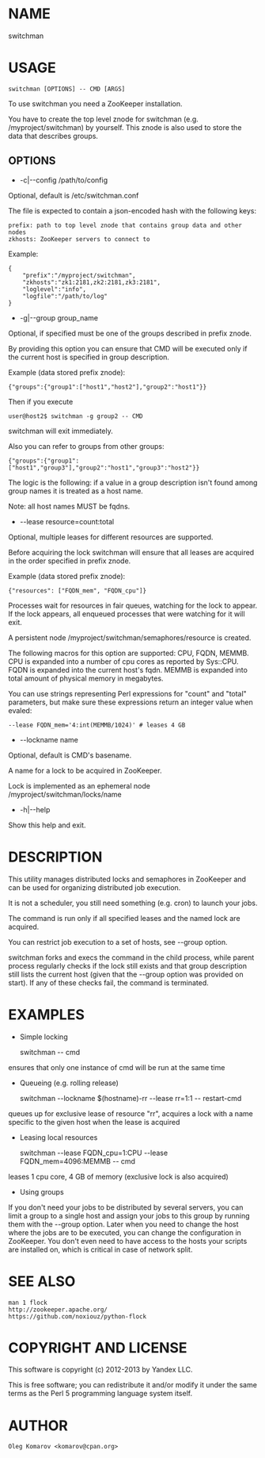 # NAME

switchman

# USAGE

    switchman [OPTIONS] -- CMD [ARGS]

To use switchman you need a ZooKeeper installation.

You have to create the top level znode for switchman (e.g. /myproject/switchman)
by yourself.
This znode is also used to store the data that describes groups.

## OPTIONS

- \-c|--config /path/to/config

Optional, default is /etc/switchman.conf

The file is expected to contain a json-encoded hash with the following keys:

    prefix: path to top level znode that contains group data and other nodes
    zkhosts: ZooKeeper servers to connect to

Example:

    {
        "prefix":"/myproject/switchman",
        "zkhosts":"zk1:2181,zk2:2181,zk3:2181",
        "loglevel":"info",
        "logfile":"/path/to/log"
    }

- \-g|--group group\_name

Optional, if specified must be one of the groups described in prefix znode.

By providing this option you can ensure that CMD will be executed only if
the current host is specified in group description.

Example (data stored prefix znode):

    {"groups":{"group1":["host1","host2"],"group2":"host1"}}

Then if you execute
    

    user@host2$ switchman -g group2 -- CMD

switchman will exit immediately.

Also you can refer to groups from other groups:

    {"groups":{"group1":["host1","group3"],"group2":"host1","group3":"host2"}}

The logic is the following: if a value in a group description isn't found among
group names it is treated as a host name.

Note: all host names MUST be fqdns.

- \--lease resource=count:total

Optional, multiple leases for different resources are supported.

Before acquiring the lock switchman will ensure that all leases are acquired in
the order specified in prefix znode.

Example (data stored prefix znode):

    {"resources": ["FQDN_mem", "FQDN_cpu"]}

Processes wait for resources in fair queues, watching for the lock to appear.
If the lock appears, all enqueued processes that were watching for it will exit.

A persistent node /myproject/switchman/semaphores/resource is created.

The following macros for this option are supported: CPU, FQDN, MEMMB.
CPU is expanded into a number of cpu cores as reported by Sys::CPU.
FQDN is expanded into the current host's fqdn.
MEMMB is expanded into total amount of physical memory in megabytes.

You can use strings representing Perl expressions for "count" and "total"
parameters, but make sure these expressions return an integer value when evaled:

    --lease FQDN_mem='4:int(MEMMB/1024)' # leases 4 GB

- \--lockname name

Optional, default is CMD's basename.

A name for a lock to be acquired in ZooKeeper.

Lock is implemented as an ephemeral node /myproject/switchman/locks/name

- \-h|--help

Show this help and exit.

# DESCRIPTION

This utility manages distributed locks and semaphores in ZooKeeper and can be
used for organizing distributed job execution.

It is not a scheduler, you still need something (e.g. cron) to launch your jobs.

The command is run only if all specified leases and the named lock are acquired.

You can restrict job execution to a set of hosts, see --group option.

switchman forks and execs the command in the child process, while parent process
regularly checks if the lock still exists and that group description still lists
the current host (given that the --group option was provided on start).
If any of these checks fail, the command is terminated.

# EXAMPLES

- Simple locking

    switchman -- cmd

ensures that only one instance of cmd will be run at the same time

- Queueing (e.g. rolling release)

    switchman --lockname $(hostname)-rr --lease rr=1:1 -- restart-cmd

queues up for exclusive lease of resource "rr", acquires a lock with a name
specific to the given host when the lease is acquired

- Leasing local resources

    switchman --lease FQDN_cpu=1:CPU --lease FQDN_mem=4096:MEMMB -- cmd

leases 1 cpu core, 4 GB of memory (exclusive lock is also acquired)

- Using groups

If you don't need your jobs to be distributed by several servers, you can limit
a group to a single host and assign your jobs to this group by running them with
the --group option.
Later when you need to change the host where the jobs are to be executed, you
can change the configuration in ZooKeeper.
You don't even need to have access to the hosts your scripts are installed on,
which is critical in case of network split.

# SEE ALSO

    man 1 flock
    http://zookeeper.apache.org/
    https://github.com/noxiouz/python-flock

# COPYRIGHT AND LICENSE

This software is copyright (c) 2012-2013 by Yandex LLC.

This is free software; you can redistribute it and/or modify it under
the same terms as the Perl 5 programming language system itself.

# AUTHOR

    Oleg Komarov <komarov@cpan.org>
